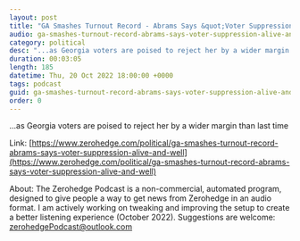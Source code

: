 ```yaml
---
layout: post
title: "GA Smashes Turnout Record - Abrams Says &quot;Voter Suppression Alive And Well&quot;"
audio: ga-smashes-turnout-record-abrams-says-voter-suppression-alive-and-well-0
category: political
desc: "...as Georgia voters are poised to reject her by a wider margin than last time "
duration: 00:03:05
length: 185
datetime: Thu, 20 Oct 2022 18:00:00 +0000
tags: podcast
guid: ga-smashes-turnout-record-abrams-says-voter-suppression-alive-and-well-0
order: 0
---
```

...as Georgia voters are poised to reject her by a wider margin than last time 

Link: [https://www.zerohedge.com/political/ga-smashes-turnout-record-abrams-says-voter-suppression-alive-and-well](https://www.zerohedge.com/political/ga-smashes-turnout-record-abrams-says-voter-suppression-alive-and-well)

About: The Zerohedge Podcast is a non-commercial, automated program, designed to give people a way to get news from Zerohedge in an audio format.  I am actively working on tweaking and improving the setup to create a better listening experience (October 2022).  Suggestions are welcome: [zerohedgePodcast@outlook.com](mailto:zerohedgePodcast@outlook.com)